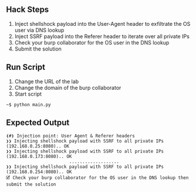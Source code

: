 ## Hack Steps

1. Inject shellshock payload into the User-Agent header to exfiltrate the OS user via DNS lookup
2. Inject SSRF payload into the Referer header to iterate over all private IPs
3. Check your burp collaborator for the OS user in the DNS lookup
4. Submit the solution

## Run Script

1. Change the URL of the lab
2. Change the domain of the burp collaborator
3. Start script

```
~$ python main.py
```

## Expected Output

```
⦗#⦘ Injection point: User Agent & Referer headers
❯❯ Injecting shellshock payload with SSRF to all private IPs (192.168.0.25:8080).. OK
❯❯ Injecting shellshock payload with SSRF to all private IPs (192.168.0.173:8080).. OK
                        ...................
❯❯ Injecting shellshock payload with SSRF to all private IPs (192.168.0.254:8080).. OK
🗹 Check your burp collaborator for the OS user in the DNS lookup then submit the solution
```
